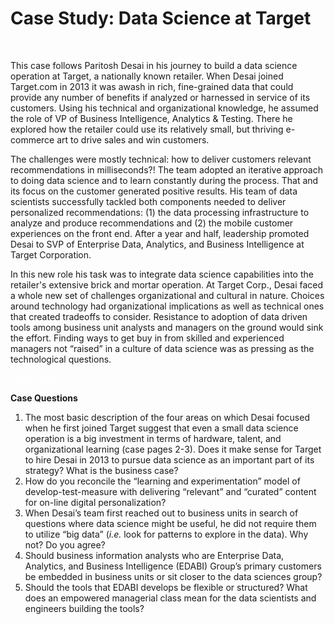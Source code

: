 # **Case Study:** Data Science at Target

<br>

This case follows Paritosh Desai in his journey to build a data science operation at Target, a nationally known retailer. When Desai joined Target.com in 2013 it was awash in rich, fine-grained data that could provide any number of benefits if analyzed or harnessed in service of its customers. Using his technical and organizational knowledge, he assumed the role of VP of Business Intelligence, Analytics & Testing. There he explored how the retailer could use its relatively small, but thriving e-commerce art to drive sales and win customers.

The challenges were mostly technical: how to deliver customers relevant recommendations in milliseconds?! The team adopted an iterative approach to doing data science and to learn constantly during the process. That and its focus on the customer generated positive results. His team of data scientists successfully tackled both components needed to deliver personalized recommendations: (1) the data processing infrastructure to analyze and produce recommendations and (2) the mobile customer experiences on the front end. After a year and half, leadership promoted Desai to SVP of Enterprise Data, Analytics, and Business Intelligence at Target Corporation.

In this new role his task was to integrate data science capabilities into the retailer's extensive brick and mortar operation. At Target Corp., Desai faced a whole new set of challenges organizational and cultural in nature. Choices around technology had organizational implications as well as technical ones that created tradeoffs to consider. Resistance to adoption of data driven tools among business unit analysts and managers on the ground would sink the effort. Finding ways to get buy in from skilled and experienced managers not “raised” in a culture of data science was as pressing as the technological questions.

<a href="https://drive.google.com/file/d/1LU1LpGltN8-Sd0HVYfapk7hjl8T45LyQ/view?usp=sharing" class="btn btn-primary" style="color:white;" target="_blank">Read Case!</a>

**Case Questions**

1. The most basic description of the four areas on which Desai focused when he first joined Target suggest that even a small data science operation is a big investment in terms of hardware, talent, and organizational learning (case pages 2-3). Does it make sense for Target to hire Desai in 2013 to pursue data science as an important part of its strategy? What is the business case?
2. How do you reconcile the “learning and experimentation” model of develop-test-measure with delivering “relevant” and “curated” content for on-line digital personalization?
3. When Desai’s team first reached out to business units in search of questions where data science might be useful, he did not require them to utilize “big data” (*i.e.* look for patterns to explore in the data). Why not? Do you agree?
4. Should business information analysts who are Enterprise Data, Analytics, and Business Intelligence (EDABI) Group’s primary customers be embedded in business units or sit closer to the data sciences group?
5. Should the tools that EDABI develops be flexible or structured? What does an empowered managerial class mean for the data scientists and engineers building the tools?
